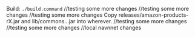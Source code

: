 Build: `./build.command`
//testing some more changes
//testing some more changes
//testing some more changes
Copy releases/amazon-products-rX.jar and lib/commons...jar into wherever.
//testing some more changes
//testing some more changes
//local navnnet changes

